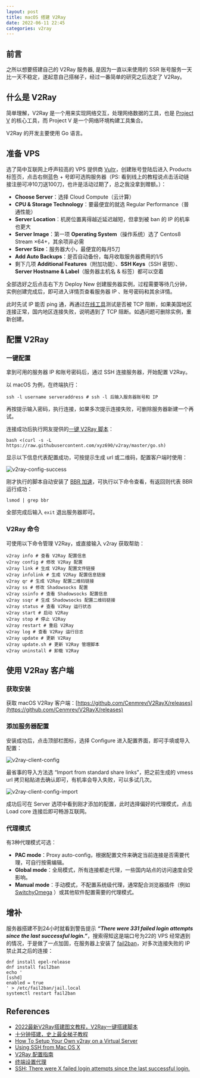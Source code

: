 ```yaml
---
layout: post
title: macOS 搭建 V2Ray
date: 2022-06-11 22:45
categories: v2ray
---
```


## 前言

之所以想要搭建自己的 V2Ray 服务器, 是因为一直以来使用的 SSR 账号服务一天比一天不稳定，遂起意自己搭梯子，经过一番简单的研究之后选定了 V2Ray。

## 什么是 V2Ray

简单理解，V2Ray 是一个用来实现网络交互，处理网络数据的工具，也是 [Project V](https://www.v2ray.com/) 的核心工具，而 Project V 是一个网络环境构建工具集合。

V2Ray 的开发主要使用 Go 语言。

## 准备 VPS

选了简中互联网上呼声较高的 VPS 提供商 [Vultr](https://vultr.com)，创建账号登陆后进入 Products 标签页，点击右侧蓝色 + 号即可选购服务器（PS: 看到线上的教程说点击活动链接注册可冲10刀送100刀，也许是活动过期了，总之我没拿到赠额。）：

- **Choose Server**：选择 Cloud Compute（云计算）
- **CPU & Storage Technology**：要最便宜的就选 Regular Performance（普通性能）
- **Server Location**：机房位置离得越近延迟越短，但拿到被 ban 的 IP 的机率也更大
- **Server Image**：第一项 **Operating System**（操作系统）选了 Centos8 Stream ×64+，其余项非必需
- **Server Size**：服务器大小，最便宜的每月5刀
- **Add Auto Backups**：是否自动备份，每月收取服务器费用的1/5
- 剩下几项 **Additional Features**（附加功能）、**SSH Keys**（SSH 密钥）、**Server Hostname & Label**（服务器主机名 & 标签）都可以空着

全部选好之后点击右下方 Deploy New 创建服务器实例，过程需要等待几分钟，实例创建完成后，即可进入详情页查看服务器 IP 、账号密码和其余详情。

此时先试 IP 能否 ping 通，再通过[在线工具](http://port.ping.pe/)测试是否被 TCP 阻断，如果美国地区连接正常，国内地区连接失败，说明遇到了 TCP 阻断。如遇问题可删除实例，重新创建。

## 配置 V2Ray

### 一键配置

拿到可用的服务器 IP 和账号密码后，通过 SSH 连接服务器，开始配置 V2Ray。

以 macOS 为例，在终端执行：

```shell
ssh -l username serveraddress # ssh -l 后输入服务器账号和 IP
```

再按提示输入密码，执行连接，如果多次提示连接失败，可删除服务器新建一个再试。

连接成功后执行网友提供的[一键 V2Ray 脚本](https://raw.githubusercontent.com/xyz690/v2ray/master/install.sh)：

```shell
bash <(curl -s -L https://raw.githubusercontent.com/xyz690/v2ray/master/go.sh)
```

显示以下信息代表配置成功，可按提示生成 url 或二维码，配置客户端时使用：

![v2ray-config-success](https://cdn.jsdelivr.net/gh/toonoisy/asset-hosting/img/v2ray-config-success.jpg)

刚才执行的脚本自动安装了 [BBR 加速](https://cloud.google.com/blog/products/networking/tcp-bbr-congestion-control-comes-to-gcp-your-internet-just-got-faster)，可执行以下命令查看，有返回则代表 BBR 运行成功：

```shell
lsmod | grep bbr
```

全部完成后输入 `exit` 退出服务器即可。

### V2Ray 命令

可使用以下命令管理 V2Ray，或直接输入 v2ray 获取帮助：

```shell
v2ray info # 查看 V2Ray 配置信息
v2ray config # 修改 V2Ray 配置
v2ray link # 生成 V2Ray 配置文件链接
v2ray infolink # 生成 V2Ray 配置信息链接
v2ray qr # 生成 V2Ray 配置二维码链接
v2ray ss # 修改 Shadowsocks 配置
v2ray ssinfo # 查看 Shadowsocks 配置信息
v2ray ssqr # 生成 Shadowsocks 配置二维码链接
v2ray status # 查看 V2Ray 运行状态
v2ray start # 启动 V2Ray
v2ray stop # 停止 V2Ray
v2ray restart # 重启 V2Ray
v2ray log # 查看 V2Ray 运行日志
v2ray update # 更新 V2Ray
v2ray update.sh # 更新 V2Ray 管理脚本
v2ray uninstall # 卸载 V2Ray
```

## 使用 V2Ray 客户端

### 获取安装

获取 macOS V2Ray 客户端：[https://github.com/Cenmrev/V2RayX/releases](https://github.com/Cenmrev/V2RayX/releases)

### 添加服务器配置

安装成功后，点击顶部栏图标，选择 Configure 进入配置界面，即可手填或导入配置：

![v2ray-client-config](https://cdn.jsdelivr.net/gh/toonoisy/asset-hosting/img/v2ray-client-config.jpg)

最省事的导入方法选 “Import from standard share links”，把之前生成的 vmess url 拷贝粘贴进去确认即可，有机率会导入失败，可以多试几次。

![v2ray-client-config-import](https://cdn.jsdelivr.net/gh/toonoisy/asset-hosting/img/v2ray-client-config-import.jpg)

成功后可在 Server 选项中看到刚才添加的配置，此时选择偏好的代理模式，点击 Load core 连接后即可畅游互联网。

### 代理模式

有3种代理模式可选：

- **PAC mode**：Proxy auto-config，根据配置文件来确定当前连接是否需要代理，可自行按需编辑。
- **Global mode**：全局模式，所有连接都走代理，一些国内站点的访问速度会受影响。
- **Manual mode**：手动模式，不配置系统级代理，通常配合浏览器插件（例如 [SwitchyOmega](https://chrome.google.com/webstore/detail/proxy-switchyomega/padekgcemlokbadohgkifijomclgjgif?utm_source=chrome-ntp-icon) ）或其他软件配置需要的代理模式。

## 增补

服务器搭建不到24小时就看到警告提示 ***“There were 331 failed login attempts since the last successful login.”***，搜索得知这是端口号为22的 VPS 经常遇到的情况，于是做了一点加固，在服务器上安装了 [fail2ban](https://www.fail2ban.org/wiki/index.php/Main_Page)，对多次连接失败的 IP 禁止其之后的连接：

```shell
dnf install epel-release
dnf install fail2ban
echo '
[sshd] 
enabled = true
' > /etc/fail2ban/jail.local
systemctl restart fail2ban
```

## References

- [2022最新V2Ray搭建图文教程，V2Ray一键搭建脚本](https://www.itblogcn.com/article/406.html)
- [十分钟搭建，史上最全梯子教程](https://fileem.com/how-can-the-shadowsocket-ladder-not-be-used-2-5-knives-a-month-try-to-build-a-ladder-with-v2ray-ten-minutes-to-build-the-most-complete-ladder-tutorial-in-history)
- [How To Setup Your Own v2ray on a Virtual Server](https://privacymelon.com/v2ray-setup-guide/)
- [Using SSH from Mac OS X](https://ist.njit.edu/using-SSH-from-Mac-OS-X)
- [V2Ray 配置指南](https://guide.v2fly.org/)
- [终端设置代理](https://www.clloz.com/programming/assorted/2020/09/15/terminal-proxy-configure/)
- [SSH: There were X failed login attempts since the last successful login.](https://clients.websavers.ca/whmcs/knowledgebase/298/SSH-There-were-X-failed-login-attempts-since-the-last-successful-login..html)